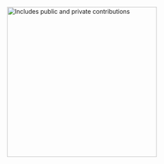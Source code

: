 <p>
    <a href="https://vaunt.dev">
        <img src="https://api.vaunt.dev/v1/github/entities/elewis787/contributions?format=svg&private=false" width="350" title="Includes public and private contributions" />
    </a>
</p>
